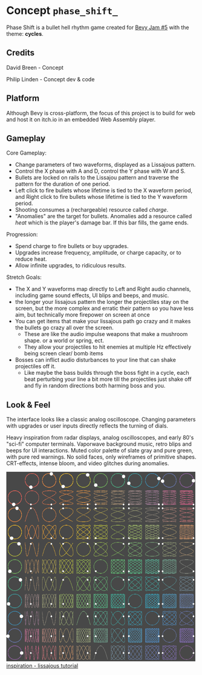 # Concept `phase_shift_`

Phase Shift is a bullet hell rhythm game created for
[Bevy Jam #5](https://itch.io/jam/bevy-jam-5) with the theme: **cycles**.

## Credits
David Breen - Concept

Philip Linden - Concept dev & code

## Platform
Although Bevy is cross-platform, the focus of this project is to build for web
and host it on itch.io in an embedded Web Assembly player.

## Gameplay
Core Gameplay:

- Change parameters of two waveforms, displayed as a Lissajous pattern.
- Control the X phase with A and D, control the Y phase with W and S.
- Bullets are locked on rails to the Lissajou pattern and traverse the pattern
  for the duration of one period.
- Left click to fire bullets whose lifetime is tied to the X waveform period,
  and Right click to fire bullets whose lifetime is tied to the Y waveform
  period.
- Shooting consumes a (rechargeable) resource called _charge_.
- "Anomalies" are the target for bullets. Anomalies add a resource called _heat_
  which is the player's damage bar. If this bar fills, the game ends.

Progression:

- Spend charge to fire bullets or buy upgrades.
- Upgrades increase frequency, amplitude, or charge capacity, or to reduce heat.
- Allow infinite upgrades, to ridiculous results.

Stretch Goals:

- The X and Y waveforms map directly to Left and Right audio channels, including
  game sound effects, UI blips and beeps, and music.
- the longer your lissajous pattern the longer the projectiles stay on the
  screen, but the more complex and erratic their pattern so you have less aim,
  but technically more firepower on screen at once
- You can get items that make your lissajous path go crazy and it makes the
  bullets go crazy all over the screen.
    - These are like the audio impulse weapons that make a mushroom shape. or a
      world or spring, ect.
    - They allow your projectiles to hit enemies at multiple Hz effectively
      being screen clear/ bomb items
- Bosses can inflict audio disturbances to your line that can shake projectiles
  off it.
    - Like maybe the bass builds through the boss fight in a cycle, each beat
      perturbing your line a bit more till the projectiles just shake off and
      fly in random directions both harming boss and you.

## Look & Feel
The interface looks like a classic analog oscilloscope. Changing parameters with
upgrades or user inputs directly reflects the turning of dials.

Heavy inspiration from radar displays, analog oscilloscopes, and early 80's
"sci-fi" computer terminals. Vaporwave background music, retro blips and beeps
for UI interactions. Muted color palette of slate gray and pure green, with pure
red warnings. No solid faces, only wireframes of primitive shapes. CRT-effects,
intense bloom, and video glitches during anomalies.

![inspiration 3](assets/lissajous.gif)
[inspiration - lissajous tutorial](https://www.youtube.com/watch?v=t6nGiBzGLD8)
